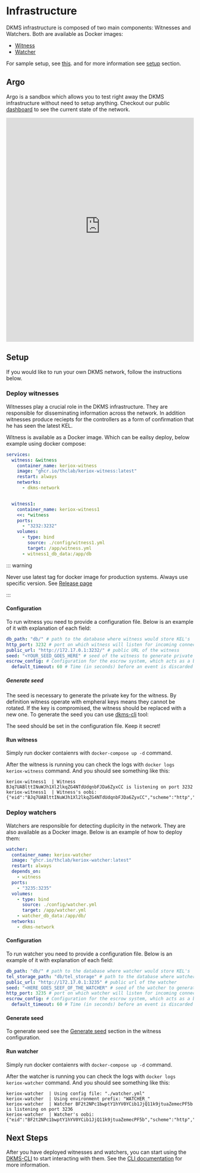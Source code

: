 # Infrastructure

DKMS infrastructure is composed of two main components: Witnesses and Watchers. Both are available as Docker images:

- [ Witness ](https://ghcr.io/thclab/keriox-witness)
- [ Watcher ](https://ghcr.io/thclab/keriox-watcher)

For sample setup, see [this](https://github.com/THCLab/dkms-demo/blob/main/infrastructure/docker-compose.yml).
and for more information see [setup](#setup) section.

## Argo

Argo is a sandbox which allows you to test right away the DKMS infrastructure without need to setup anything.
Checkout our public [dashboard](https://dashboard.argo.colossi.network/public-dashboards/2bdeda88c701459e8ec25802f79b7da2) to see the current state of the network.

<iframe src="https://dashboard.argo.colossi.network/public-dashboards/2bdeda88c701459e8ec25802f79b7da2" width="100%" height="600" frameborder="0"></iframe>


## Setup

If you would like to run your own DKMS network, follow the instructions below.

### Deploy witnesses

Witnesses play a crucial role in the DKMS infrastructure. They are responsible
for disseminating information across the network. In addition witnesses produce
reciepts for the controllers as a form of confirmation that he has seen the
latest KEL.

Witness is available as a Docker image. Which can be eailsy deploy, below example using docker compose:

```yaml
services:
  witness: &witness
    container_name: keriox-witness
    image: "ghcr.io/thclab/keriox-witness:latest"
    restart: always
    networks:
      - dkms-network


  witness1:
    container_name: keriox-witness1
    <<: *witness
    ports:
      - "3232:3232"
    volumes:
      - type: bind
        source: ./config/witness1.yml
        target: /app/witness.yml
      - witness1_db_data:/app/db
```

::: warning

Never use latest tag for docker image for production systems. Always use specific version. See [Release page](https://github.com/THCLab/keriox/releases)

:::

#### Configuration

To run witness you need to provide a configuration file. Below is an example of it with explanation of each field:

```yaml
db_path: "db/" # path to the database where witness would store KEL's
http_port: 3232 # port on which witness will listen for incoming connections
public_url: "http://172.17.0.1:3232/" # public URL of the witness
seed: "<YOUR_SEED_GOES_HERE" # seed of the witness to generate private key, keep this secret!
escrow_config: # Configuration for the escrow system, which acts as a buffer for processing events from KELs
  default_timeout: 60 # Time (in seconds) before an event is discarded after the last processing attempt. Event is processed only when new event comes.

```

##### Generate seed

The seed is necessary to generate the private key for the witness. By definition
witness operate with empheral keys means they cannot be rotated. If the key is
compromised, the witness should be replaced with a new one. To generate the seed
you can use [dkms-cli](https://github.com/THCLab/dkms-bin/releases) tool:

<Asciinema castId="xM1MiAzgCsYAWoeHxhEEm3bt8" />

The seed should be set in the configuration file. Keep it secret!

#### Run witness

Simply run docker contaienrs with `docker-compose up -d` command.

After the witness is running you can check the logs with `docker logs keriox-witness` command. And you should see something like this:

```shell
keriox-witness1  | Witness BJq7UABlttINuWJh1Xl2lkqZG4NTdUdqnbFJDa6ZyxCC is listening on port 3232
keriox-witness1  | Witness's oobi: {"eid":"BJq7UABlttINuWJh1Xl2lkqZG4NTdUdqnbFJDa6ZyxCC","scheme":"http","url":"http://localhost:3232/"}
```

### Deploy watchers

Watchers are responsible for detecting duplicity in the network. They are also available as a Docker image. Below is an example of how to deploy them:

```yaml
watcher:
  container_name: keriox-watcher
  image: "ghcr.io/thclab/keriox-watcher:latest"
  restart: always
  depends_on:
    - witness
  ports:
    - "3235:3235"
  volumes:
    - type: bind
      source: ./config/watcher.yml
      target: /app/watcher.yml
    - watcher_db_data:/app/db/
  networks:
    - dkms-network
```

#### Configuration

To run watcher you need to provide a configuration file. Below is an example of it with explanation of each field:

```yaml
db_path: "db/" # path to the database where watcher would store KEL's
tel_storage_path: "db/tel_storage" # path to the database where watcher would store TEL's
public_url: "http://172.17.0.1:3235" # public url of the watcher
seed: "<HERE_GOES_SEEF_OF_THE_WATCHER" # seed of the watcher to generate private key, keep this secret!
http_port: 3235 # port on which watcher will listen for incoming connections
escrow_config: # Configuration for the escrow system, which acts as a buffer for processing events from KELs
  default_timeout: 60 # Time (in seconds) before an event is discarded after the last processing attempt. Event is processed only when new event comes.
```

#### Generate seed

To generate seed see the [Generate seed](#generate-seed) section in the witness configuration.

#### Run watcher

Simply run docker contaienrs with `docker-compose up -d` command.

After the watcher is running you can check the logs with `docker logs keriox-watcher` command. And you should see something like this:

```shell
keriox-watcher  | Using config file: "./watcher.yml"
keriox-watcher  | Using environment prefix: "WATCHER_"
keriox-watcher  | Watcher BF2t2NPc1bwptY1hYV0YCib1JjQ11k9jtuaZemecPF5b is listening on port 3236
keriox-watcher  | Watcher's oobi: {"eid":"BF2t2NPc1bwptY1hYV0YCib1JjQ11k9jtuaZemecPF5b","scheme":"http","url":"http://localhost:3236/"}

```

## Next Steps

After you have deployed witnesses and watchers, you can start using the [DKMS-CLI](https://github.com/THCLab/dkms-bin/releases) to start interacting with them. See the [CLI documentation](/developer-guide/client) for more information.
